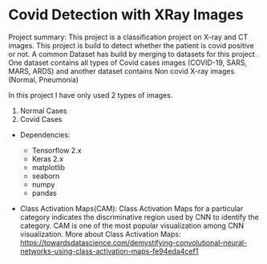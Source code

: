 # Covid Detection with XRay Images

Project summary: This project is a classification project on X-ray and CT images. This project is build to detect whether the patient is covid positive or not. A common Dataset has build by merging to datasets for this project . One dataset contains all types of Covid cases images (COVID-19, SARS, MARS, ARDS) and another dataset contains Non covid X-ray images (Normal, Pneumonia)

In this project I have only used 2 types of images.
1. Normal Cases
2. Covid Cases

- Dependencies:
	- Tensorflow 2.x
	- Keras 2.x
	- matplotlib
	- seaborn
	- numpy
	- pandas

- Class Activation Maps(CAM):
Class Activation Maps for a particular category indicates the discriminative region used by CNN to identify the category. CAM is one of the most popular visualization among CNN visualization. More about Class Activation Maps: https://towardsdatascience.com/demystifying-convolutional-neural-networks-using-class-activation-maps-fe94eda4cef1